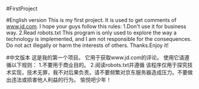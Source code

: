 #FirstProject

#English version
This is my first project. It is used to get comments of www.jd.com.
I hope your guys follow this rules:
  1.Don't use it for business way.
  2.Read robots.txt
This program is only used to explore the way a technology is implemented, and I am not responsible for the consequences. Do not act illegally or harm the interests of others.
Thanks.Enjoy it!

#中文版本
这是我的第一个项目。 它用于获取www.jd.com的评论。
使用它请遵循以下规则：
   1.不要用于商业目的。
   2.阅读robots.txt并遵循
该程序仅用于探究技术实现，技术无罪，我不对后果负责。请不要频繁对京东服务器造成压力。不要做出违法或损害他人利益的行为。
愉悦吧少年！
